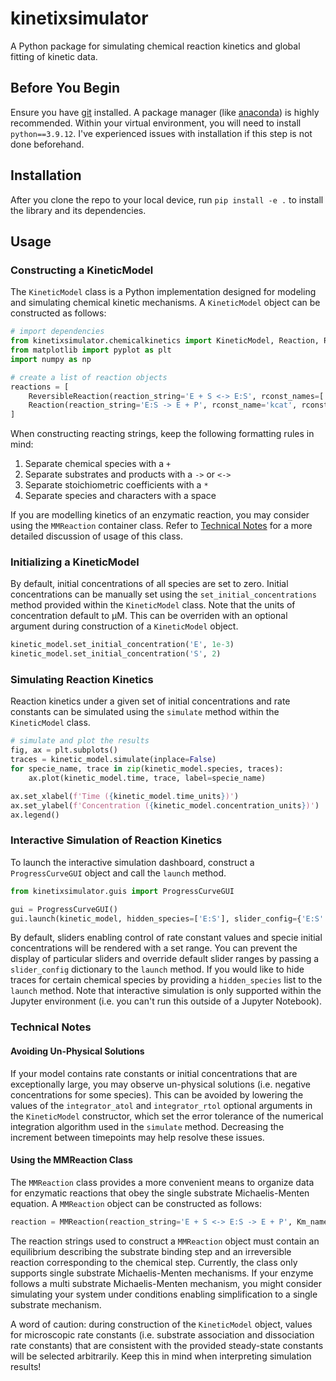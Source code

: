 # kinetixsimulator

A Python package for simulating chemical reaction kinetics and global fitting of kinetic data. 

## Before You Begin

Ensure you have [git](https://git-scm.com/downloads) installed. A package manager (like [anaconda](https://docs.conda.io/projects/conda/en/latest/index.html)) is highly recommended. Within your virtual environment, you will need to install `python==3.9.12`. I've experienced issues with installation if this step is not done beforehand.

## Installation

After you clone the repo to your local device, run `pip install -e .` to install the library and its dependencies.

## Usage

### Constructing a KineticModel

The `KineticModel` class is a Python implementation designed for modeling and simulating chemical kinetic mechanisms. A `KineticModel` object can be constructed as follows:

```python
# import dependencies
from kinetixsimulator.chemicalkinetics import KineticModel, Reaction, ReversibleReaction
from matplotlib import pyplot as plt
import numpy as np

# create a list of reaction objects
reactions = [
    ReversibleReaction(reaction_string='E + S <-> E:S', rconst_names=['kon', 'koff'], rconst_values=[1e2, 1]),
    Reaction(reaction_string='E:S -> E + P', rconst_name='kcat', rconst_value=5)
]
```

When constructing reacting strings, keep the following formatting rules in mind:
1. Separate chemical species with a `+`
2. Separate substrates and products with a `->` or `<->`
3. Separate stoichiometric coefficients with a `*`
4. Separate species and characters with a space

If you are modelling kinetics of an enzymatic reaction, you may consider using the `MMReaction` container class. Refer to [Technical Notes](#technical-notes) for a more detailed discussion of usage of this class.

### Initializing a KineticModel

By default, initial concentrations of all species are set to zero. Initial concentrations can be manually set using the `set_initial_concentrations` method provided within the `KineticModel` class. Note that the units of concentration default to µM. This can be overriden with an optional argument during construction of a `KineticModel` object.

```python
kinetic_model.set_initial_concentration('E', 1e-3)
kinetic_model.set_initial_concentration('S', 2)
```

### Simulating Reaction Kinetics

Reaction kinetics under a given set of initial concentrations and rate constants can be simulated using the `simulate` method within the `KineticModel` class.

```python
# simulate and plot the results
fig, ax = plt.subplots()
traces = kinetic_model.simulate(inplace=False)
for specie_name, trace in zip(kinetic_model.species, traces):
    ax.plot(kinetic_model.time, trace, label=specie_name)

ax.set_xlabel(f'Time ({kinetic_model.time_units})')
ax.set_ylabel(f'Concentration ({kinetic_model.concentration_units})')
ax.legend()
```

### Interactive Simulation of Reaction Kinetics

To launch the interactive simulation dashboard, construct a `ProgressCurveGUI` object and call the `launch` method.

```python
from kinetixsimulator.guis import ProgressCurveGUI

gui = ProgressCurveGUI()
gui.launch(kinetic_model, hidden_species=['E:S'], slider_config={'E:S': None, 'P': None, 'S': (1, 100)})
```

By default, sliders enabling control of rate constant values and specie initial concentrations will be rendered with a set range. You can prevent the display of particular sliders and override default slider ranges by passing a `slider_config` dictionary to the `launch` method. If you would like to hide traces for certain chemical species by providing a `hidden_species` list to the `launch` method. Note that interactive simulation is only supported within the Jupyter environment (i.e. you can't run this outside of a Jupyter Notebook).

### Technical Notes

#### Avoiding Un-Physical Solutions

If your model contains rate constants or initial concentrations that are exceptionally large, you may observe un-physical solutions (i.e. negative concentrations for some species). This can be avoided by lowering the values of the `integrator_atol` and `integrator_rtol` optional arguments in the `KineticModel` constructor, which set the error tolerance of the numerical integration algorithm used in the `simulate` method. Decreasing the increment between timepoints may help resolve these issues.

#### Using the MMReaction Class

The `MMReaction` class provides a more convenient means to organize data for enzymatic reactions that obey the single substrate Michaelis-Menten equation. A `MMReaction` object can be constructed as follows:

```python
reaction = MMReaction(reaction_string='E + S <-> E:S -> E + P', Km_name='Km', Km_value=1, kcat_name='kcat', kcat_value=1)
```

The reaction strings used to construct a `MMReaction` object must contain an equilibrium describing the substrate binding step and an irreversible reaction corresponding to the chemical step. Currently, the class only supports single substrate Michaelis-Menten mechanisms. If your enzyme follows a multi substrate Michaelis-Menten mechanism, you might consider simulating your system under conditions enabling simplification to a single substrate mechanism. 

A word of caution: during construction of the `KineticModel` object, values for microscopic rate constants (i.e. substrate association and dissociation rate constants) that are consistent with the provided steady-state constants will be selected arbitrarily. Keep this in mind when interpreting simulation results! 